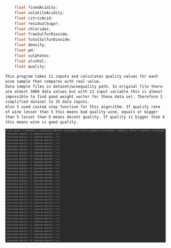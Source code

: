 ```java
    float fixedAcidity;
    float volatileAcidity;
    float citricAcid;
    float residualSugar;
    float chlorides;
    float freeSulfurDioxide;
    float totalSulfurDioxide;
    float density;
    float pH;
    float sulphates;
    float alcohol;
    float quality;
```
    This program takes 11 inputs and calculates quality values for each wine sample then compares with real value.  
    Data sample files in dataset/winequality path. In original file there are almost 5000 data values but with 11 input variable this is almost impossible to find good weight vector for these data set. Therefore I simplified dataset to 35 data inputs.
    Also I used custom step function for this algorithm. If quality rate of wine lesser than 5 this means bad quality wine, equals or bigger than 5 lesser than 6 means decent quality. If quality is bigger than 6 this means wine is good quality.
![Example Output for White Wine Data Set](outputs/perceptronOutput.png?raw=true "White Wine")
